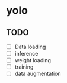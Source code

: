 # yolo

## TODO
- [ ] Data loading
- [ ] inference
- [ ] weight loading
- [ ] training
- [ ] data augmentation
